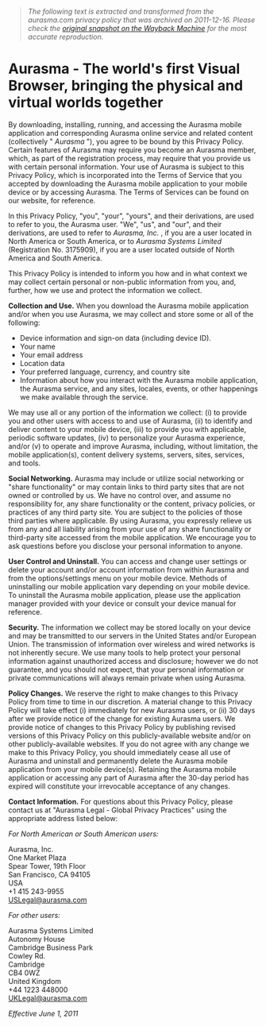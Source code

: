 > *The following text is extracted and transformed from the aurasma.com privacy policy that was archived on 2011-12-16. Please check the [original snapshot on the Wayback Machine](https://web.archive.org/web/20111216135500id_/http%3A//www.aurasma.com/privacy.jsp) for the most accurate reproduction.*

# Aurasma - The world's first Visual Browser, bringing the physical and virtual worlds together

By downloading, installing, running, and accessing the Aurasma mobile application and corresponding Aurasma online service and related content (collectively " _Aurasma_ "), you agree to be bound by this Privacy Policy. Certain features of Aurasma may require you become an Aurasma member, which, as part of the registration process, may require that you provide us with certain personal information. Your use of Aurasma is subject to this Privacy Policy, which is incorporated into the Terms of Service that you accepted by downloading the Aurasma mobile application to your mobile device or by accessing Aurasma. The Terms of Services can be found on our website, for reference.

In this Privacy Policy, "you", "your", "yours", and their derivations, are used to refer to you, the Aurasma user. "We", "us", and "our", and their derivations, are used to refer to _Aurasma, Inc._ , if you are a user located in North America or South America, or to _Aurasma Systems Limited_ (Registration No. 3175909), if you are a user located outside of North America and South America.

This Privacy Policy is intended to inform you how and in what context we may collect certain personal or non-public information from you, and, further, how we use and protect the information we collect.

**Collection and Use.** When you download the Aurasma mobile application and/or when you use Aurasma, we may collect and store some or all of the following:

  * Device information and sign-on data (including device ID).
  * Your name
  * Your email address
  * Location data
  * Your preferred language, currency, and country site
  * Information about how you interact with the Aurasma mobile application, the Aurasma service, and any sites, locales, events, or other happenings we make available through the service.



We may use all or any portion of the information we collect: (i) to provide you and other users with access to and use of Aurasma, (ii) to identify and deliver content to your mobile device, (iii) to provide you with applicable, periodic software updates, (iv) to personalize your Aurasma experience, and/or (v) to operate and improve Aurasma, including, without limitation, the mobile application(s), content delivery systems, servers, sites, services, and tools.

**Social Networking.** Aurasma may include or utilize social networking or "share functionality" or may contain links to third party sites that are not owned or controlled by us. We have no control over, and assume no responsibility for, any share functionality or the content, privacy policies, or practices of any third party site. You are subject to the policies of those third parties where applicable. By using Aurasma, you expressly relieve us from any and all liability arising from your use of any share functionality or third-party site accessed from the mobile application. We encourage you to ask questions before you disclose your personal information to anyone.

**User Control and Uninstall.** You can access and change user settings or delete your account and/or account information from within Aurasma and from the options/settings menu on your mobile device. Methods of uninstalling our mobile application vary depending on your mobile device. To uninstall the Aurasma mobile application, please use the application manager provided with your device or consult your device manual for reference.

**Security.** The information we collect may be stored locally on your device and may be transmitted to our servers in the United States and/or European Union. The transmission of information over wireless and wired networks is not inherently secure. We use many tools to help protect your personal information against unauthorized access and disclosure; however we do not guarantee, and you should not expect, that your personal information or private communications will always remain private when using Aurasma.

**Policy Changes.** We reserve the right to make changes to this Privacy Policy from time to time in our discretion. A material change to this Privacy Policy will take effect (i) immediately for new Aurasma users, or (ii) 30 days after we provide notice of the change for existing Aurasma users. We provide notice of changes to this Privacy Policy by publishing revised versions of this Privacy Policy on this publicly-available website and/or on other publicly-available websites. If you do not agree with any change we make to this Privacy Policy, you should immediately cease all use of Aurasma and uninstall and permanently delete the Aurasma mobile application from your mobile device(s). Retaining the Aurasma mobile application or accessing any part of Aurasma after the 30-day period has expired will constitute your irrevocable acceptance of any changes.

**Contact Information.** For questions about this Privacy Policy, please contact us at "Aurasma Legal - Global Privacy Practices" using the appropriate address listed below:

_For North American or South American users:_

Aurasma, Inc.  
One Market Plaza  
Spear Tower, 19th Floor  
San Francisco, CA 94105  
USA  
+1 415 243-9955  
[USLegal@aurasma.com](mailto:USLegal@aurasma.com)

_For other users:_

Aurasma Systems Limited  
Autonomy House  
Cambridge Business Park  
Cowley Rd.  
Cambridge  
CB4 0WZ  
United Kingdom  
+44 1223 448000  
[UKLegal@aurasma.com](mailto:UKLegal@aurasma.com)

_Effective June 1, 2011_
